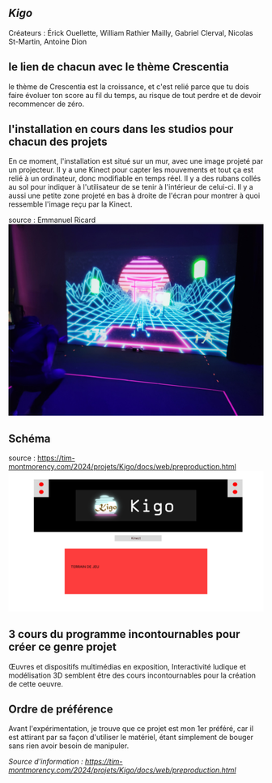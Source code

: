 ## *Kigo*
Créateurs : Érick Ouellette, William Rathier Mailly, Gabriel Clerval, Nicolas St-Martin, Antoine Dion
## le lien de chacun avec le thème Crescentia
le thème de Crescentia est la croissance, et c'est relié parce que tu dois faire évoluer ton score au fil du temps, au risque de tout perdre et de devoir recommencer de zéro.

## l'installation en cours dans les studios pour chacun des projets 
En ce moment, l'installation est situé sur un mur, avec une image projeté par un projecteur. Il y a une Kinect pour capter les mouvements et tout ça est relié à un ordinateur, donc modifiable en temps réel. Il y a des rubans collés au sol pour indiquer à l'utilisateur de se tenir à l'intérieur de celui-ci.
Il y a aussi une petite zone projeté en bas à droite de l'écran pour montrer à quoi ressemble l'image reçu par la Kinect.

source : Emmanuel Ricard
![demo](media/Kigo_demo.jpg) 

## Schéma
source : https://tim-montmorency.com/2024/projets/Kigo/docs/web/preproduction.html
![schéma](media/scenarimagekigo1.png)   

## 3 cours du programme incontournables pour créer ce genre projet
Œuvres et dispositifs multimédias en exposition, Interactivité ludique et modélisation 3D semblent être des cours incontournables pour la création de cette oeuvre.

## Ordre de préférence
Avant l'expérimentation, je trouve que ce projet est mon 1er préféré, car il est attirant par sa façon d'utiliser le matériel, étant simplement de bouger sans rien avoir besoin de manipuler.

*Source d'information : https://tim-montmorency.com/2024/projets/Kigo/docs/web/preproduction.html*

